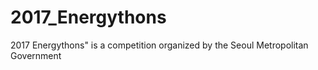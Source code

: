 # 2017_Energythons
2017 Energythons" is a competition organized by the Seoul Metropolitan Government

